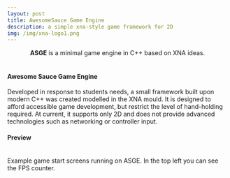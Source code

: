 ```yaml
---
layout: post
title: AwesomeSauce Game Engine
description: a simple xna-style game framework for 2D
img: /img/xna-logo1.png 
---
```


<center><b>ASGE</b> is a minimal game engine in C++ based on XNA ideas.</center><br/>

#### Awesome Sauce Game Engine
Developed in response to students needs, a small framework built upon modern C++ was created modelled in the XNA mould. It is designed to afford accessible game development, but restrict the level of hand-holding required. At current, it supports only 2D and does not provide advanced technologies such as networking or controller input. 

#### Preview
<div class="img_row">
	<img class="col two" src="{{ site.baseurl }}/img/asge_01.png" alt="" title="example image"/>
	<img class="col one" src="{{ site.baseurl }}/img/asge_02.png" alt="" title="example image"/>
</div>
<div class="col three caption">
	Example game start screens running on ASGE. In the top left you can see the FPS counter. 
</div>
